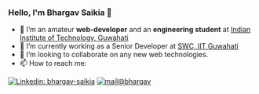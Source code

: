 ### Hello, I'm Bhargav Saikia 👋

- 🔭 I’m an amateur **web-developer** and an **engineering student** at [Indian Institute of Technology, Guwahati](https://www.iitg.ac.in/) 
- 🌱 I’m currently working as a Senior Developer at [SWC, IIT Guwahati](https://github.com/swciitg)
- 👯 I’m looking to collaborate on any new web technologies.
- 📫 How to reach me:

[![Linkedin: bhargav-saikia](https://img.shields.io/badge/-bhargav-blue?style=flat-square&logo=Linkedin&logoColor=white&link=https://www.linkedin.com/in/bhargav-saikia1999/)](https://www.linkedin.com/in/bhargav-saikia1999/)
[![mail@bhargav](https://img.shields.io/badge/mail%40-bhargav-blue)](mailto:bhargav.saikia@iitg.ac.in)


